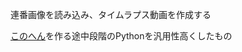 
連番画像を読み込み、タイムラプス動画を作成する

[このへん](https://github.com/sfc-icar/H-Kz/tree/master/shutokou_ryg_image)を作る途中段階のPythonを汎用性高くしたもの
